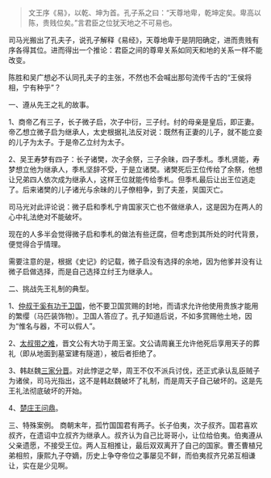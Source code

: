> 文王序《易》，以乾、坤为首。孔子系之曰：“天尊地卑，乾坤定矣。卑高以陈，贵贱位矣。”言君臣之位犹天地之不可易也。

司马光搬出了孔夫子，说孔子解释《易经》，天尊地卑于是阴阳确定，进而贵贱有序各得其位。进而得出一个推论：君臣之间的尊卑关系如同天和地的关系一样不能改变。

陈胜和吴广想必不认同孔夫子的主张，不然也不会喊出那句流传千古的“王侯将相，宁有种乎”？

一、遵从先王之礼的故事。

1、商帝乙有三子，长子微子启，次子中衍，三子纣。纣的母亲是皇后，即正妻。帝乙想立微子启为继承人，太史根据礼法反对说：既然有正妻的儿子，就不能立妾的儿子为太子。于是帝乙立纣为太子。

2、吴王寿梦有四子：长子诸樊，次子余祭，三子余昧，四子季札。季札贤能，寿梦想立他为继承人，季札坚辞不受，于是立诸樊。诸樊死后王位传给了余祭，他想让兄弟四人依次成为继承人，这样王位就能传给季札。但季札最后让出王位逃走了。后来诸樊的儿子诸光与余昧的儿子僚相争，到了夫差，吴国灭亡。

司马光对此评论说：微子启和季札宁肯国家灭亡也不做继承人，这是因为在两人的心中礼法绝对不能破坏。

现在的人多半会觉得微子启和季札的做法有些迂腐，但考虑到其所处的时代背景，便觉得合乎情理。

需要注意的是，根据《史记》的记载，微子启没有选择的余地，因为他爹并没有让微子启做选择，而是自己选择立纣王为继承人。

二、挑战先王礼制的典型。

1、[仲叔于奚有功于卫国](https://baike.baidu.com/item/%E4%BB%B2%E5%8F%94%E4%BA%8E%E5%A5%9A/5804382)，他不要卫国赏赐的封地，而请求允许他使用贵族才能用的繁缨（马匹装饰物）。卫国人答应了。孔子知道后说，不如多赏赐他土地，因为“惟名与器，不可以假人”。

2、[太叔带之难](https://zh.wikipedia.org/wiki/%E5%AD%90%E5%B8%A6%E4%B9%8B%E4%B9%B)，晋文公有大功于周王室。文公请周襄王允许他死后享用天子的葬礼（即从地面到墓室建有隧道），被后者拒绝了。

3、韩赵魏[三家分晋](https://baike.baidu.com/item/%E4%B8%89%E5%AE%B6%E5%88%86%E6%99%8B/906600?fromModule=search-result_lemma)。对此悖逆之举，周王不仅不派兵讨伐，还正式承认乱臣贼子为诸侯，司马光指出，这不是韩赵魏破坏了礼制，而是周天子自己破坏的。这是先王礼法彻底破坏的开始。

4、[楚庄王问鼎](https://baike.baidu.com/item/%E6%A5%9A%E7%8E%8B%E5%95%8F%E9%BC%8E/4083424)。

三、特殊案例。
商朝末年，孤竹国国君有两子。长子伯夷，次子叔齐。国君喜欢叔齐，在遗诏中立叔齐为继承人。叔齐认为自己比哥哥小，让位给伯夷。伯夷遵从父亲遗愿，不接受王位。两人互相推让，最后双双离开了自己的国家。曹丕曹植兄弟相煎，康熙九子夺嫡，历史上争夺帝位之事屡见不鲜，而伯夷叔齐兄弟互相谦让，实在是少见啊。


